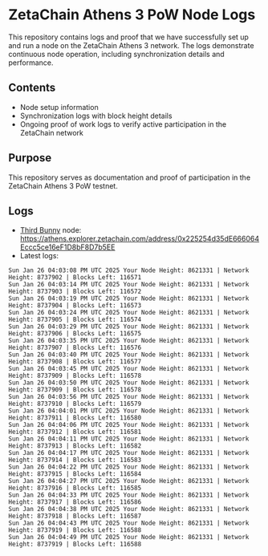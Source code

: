 # ZetaChain Athens 3 PoW Node Logs
This repository contains logs and proof that we have successfully set up and run a node on the ZetaChain Athens 3 network. The logs demonstrate continuous node operation, including synchronization details and performance.

## Contents
- Node setup information
- Synchronization logs with block height details
- Ongoing proof of work logs to verify active participation in the ZetaChain network

## Purpose
This repository serves as documentation and proof of participation in the ZetaChain Athens 3 PoW testnet.

## Logs

- [Third Bunny](https://thirdbunny.xyz/) node: https://athens.explorer.zetachain.com/address/0x225254d35dE666064Eccc5ce16eF1D8bF8D7b5EE
- Latest logs:
```
Sun Jan 26 04:03:08 PM UTC 2025 Your Node Height: 8621331 | Network Height: 8737902 | Blocks Left: 116571
Sun Jan 26 04:03:14 PM UTC 2025 Your Node Height: 8621331 | Network Height: 8737903 | Blocks Left: 116572
Sun Jan 26 04:03:19 PM UTC 2025 Your Node Height: 8621331 | Network Height: 8737904 | Blocks Left: 116573
Sun Jan 26 04:03:24 PM UTC 2025 Your Node Height: 8621331 | Network Height: 8737905 | Blocks Left: 116574
Sun Jan 26 04:03:29 PM UTC 2025 Your Node Height: 8621331 | Network Height: 8737906 | Blocks Left: 116575
Sun Jan 26 04:03:35 PM UTC 2025 Your Node Height: 8621331 | Network Height: 8737907 | Blocks Left: 116576
Sun Jan 26 04:03:40 PM UTC 2025 Your Node Height: 8621331 | Network Height: 8737908 | Blocks Left: 116577
Sun Jan 26 04:03:45 PM UTC 2025 Your Node Height: 8621331 | Network Height: 8737909 | Blocks Left: 116578
Sun Jan 26 04:03:50 PM UTC 2025 Your Node Height: 8621331 | Network Height: 8737909 | Blocks Left: 116578
Sun Jan 26 04:03:56 PM UTC 2025 Your Node Height: 8621331 | Network Height: 8737910 | Blocks Left: 116579
Sun Jan 26 04:04:01 PM UTC 2025 Your Node Height: 8621331 | Network Height: 8737911 | Blocks Left: 116580
Sun Jan 26 04:04:06 PM UTC 2025 Your Node Height: 8621331 | Network Height: 8737912 | Blocks Left: 116581
Sun Jan 26 04:04:11 PM UTC 2025 Your Node Height: 8621331 | Network Height: 8737913 | Blocks Left: 116582
Sun Jan 26 04:04:17 PM UTC 2025 Your Node Height: 8621331 | Network Height: 8737914 | Blocks Left: 116583
Sun Jan 26 04:04:22 PM UTC 2025 Your Node Height: 8621331 | Network Height: 8737915 | Blocks Left: 116584
Sun Jan 26 04:04:27 PM UTC 2025 Your Node Height: 8621331 | Network Height: 8737916 | Blocks Left: 116585
Sun Jan 26 04:04:33 PM UTC 2025 Your Node Height: 8621331 | Network Height: 8737917 | Blocks Left: 116586
Sun Jan 26 04:04:38 PM UTC 2025 Your Node Height: 8621331 | Network Height: 8737918 | Blocks Left: 116587
Sun Jan 26 04:04:43 PM UTC 2025 Your Node Height: 8621331 | Network Height: 8737919 | Blocks Left: 116588
Sun Jan 26 04:04:49 PM UTC 2025 Your Node Height: 8621331 | Network Height: 8737919 | Blocks Left: 116588
```
